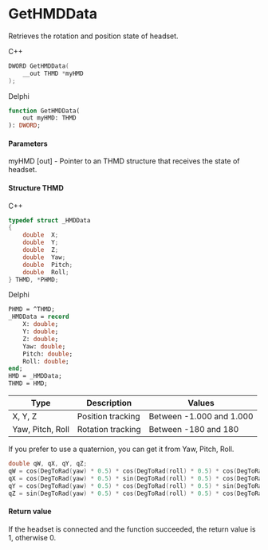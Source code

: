 ﻿# GetHMDData
Retrieves the rotation and position state of headset.

С++
```c
DWORD GetHMDData(
	__out THMD *myHMD
);
```

Delphi
```pascal
function GetHMDData(
	out myHMD: THMD
): DWORD;
```

#### Parameters
myHMD [out] - Pointer to an THMD structure that receives the state of headset.

#### Structure THMD
C++
```c
typedef struct _HMDData
{
	double	X;
	double	Y;
	double	Z;
	double	Yaw;
	double	Pitch;
	double	Roll;
} THMD, *PHMD;
```

Delphi
```pascal
PHMD = ^THMD;
_HMDData = record
	X: double;
	Y: double;
    Z: double;
    Yaw: double;
    Pitch: double;
    Roll: double;
end;
HMD = _HMDData;
THMD = HMD;
```

| Type | Description | Values |
| ------------- | ------------- | ------------- |
| X, Y, Z | Position tracking | Between -1.000 and 1.000 |
| Yaw, Pitch, Roll | Rotation tracking | Between -180 and 180 |

If you prefer to use a quaternion, you can get it from Yaw, Pitch, Roll.
```c
double qW, qX, qY, qZ;
qW = cos(DegToRad(yaw) * 0.5) * cos(DegToRad(roll) * 0.5) * cos(DegToRad(pitch) * 0.5) + sin(DegToRad(yaw) * 0.5) * sin(DegToRad(roll) * 0.5) * sin(DegToRad(pitch) * 0.5);
qX = cos(DegToRad(yaw) * 0.5) * sin(DegToRad(roll) * 0.5) * cos(DegToRad(pitch) * 0.5) - sin(DegToRad(yaw) * 0.5) * cos(DegToRad(roll) * 0.5) * sin(DegToRad(pitch) * 0.5);
qY = cos(DegToRad(yaw) * 0.5) * cos(DegToRad(roll) * 0.5) * sin(DegToRad(pitch) * 0.5) + sin(DegToRad(yaw) * 0.5) * sin(DegToRad(roll) * 0.5) * cos(DegToRad(pitch) * 0.5);
qZ = sin(DegToRad(yaw) * 0.5) * cos(DegToRad(roll) * 0.5) * cos(DegToRad(pitch) * 0.5) - cos(DegToRad(yaw) * 0.5) * sin(DegToRad(roll) * 0.5) * sin(DegToRad(pitch) * 0.5);
```

#### Return value
If the headset is connected and the function succeeded, the return value is 1, otherwise 0.